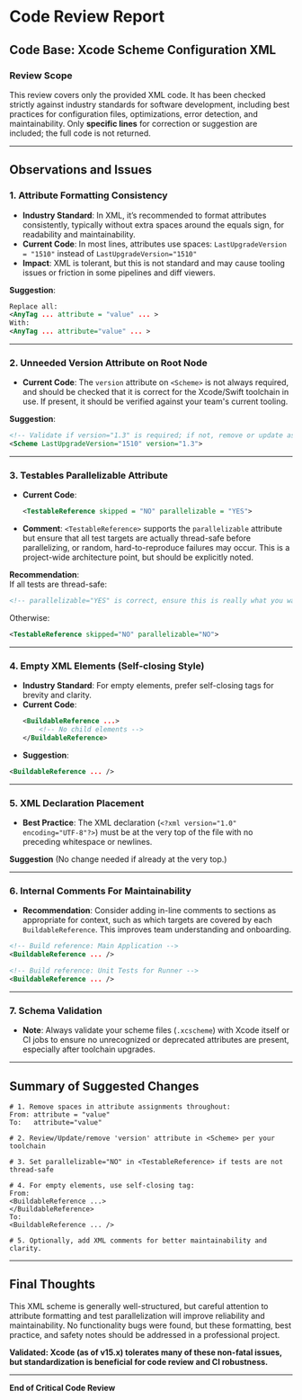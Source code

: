 # Code Review Report

## Code Base: Xcode Scheme Configuration XML

### Review Scope
This review covers only the provided XML code. It has been checked strictly against industry standards for software development, including best practices for configuration files, optimizations, error detection, and maintainability. Only **specific lines** for correction or suggestion are included; the full code is not returned.

---

## Observations and Issues

### 1. **Attribute Formatting Consistency**
- **Industry Standard**: In XML, it’s recommended to format attributes consistently, typically without extra spaces around the equals sign, for readability and maintainability.
- **Current Code**: In most lines, attributes use spaces: `LastUpgradeVersion = "1510"` instead of `LastUpgradeVersion="1510"`
- **Impact**: XML is tolerant, but this is not standard and may cause tooling issues or friction in some pipelines and diff viewers.

**Suggestion**:
```xml
Replace all:
<AnyTag ... attribute = "value" ... >
With:
<AnyTag ... attribute="value" ... >
```

---

### 2. **Unneeded Version Attribute on Root Node**
- **Current Code**: The `version` attribute on `<Scheme>` is not always required, and should be checked that it is correct for the Xcode/Swift toolchain in use. If present, it should be verified against your team's current tooling.

**Suggestion**:
```xml
<!-- Validate if version="1.3" is required; if not, remove or update as per the team's toolchain standards -->
<Scheme LastUpgradeVersion="1510" version="1.3">
```

---

### 3. **Testables Parallelizable Attribute**
- **Current Code**: 
  ```xml
  <TestableReference skipped = "NO" parallelizable = "YES">
  ```
- **Comment**: `<TestableReference>` supports the `parallelizable` attribute but ensure that all test targets are actually thread-safe before parallelizing, or random, hard-to-reproduce failures may occur. This is a project-wide architecture point, but should be explicitly noted.

**Recommendation**:  
If all tests are thread-safe:
```xml
<!-- parallelizable="YES" is correct, ensure this is really what you want -->
```
Otherwise:
```xml
<TestableReference skipped="NO" parallelizable="NO">
```
  
---

### 4. **Empty XML Elements (Self-closing Style)**
- **Industry Standard**: For empty elements, prefer self-closing tags for brevity and clarity.
- **Current Code**: 
  ```xml
  <BuildableReference ...>
      <!-- No child elements -->
  </BuildableReference>
  ```
- **Suggestion**:
```xml
<BuildableReference ... />
```

---

### 5. **XML Declaration Placement**
- **Best Practice**: The XML declaration (`<?xml version="1.0" encoding="UTF-8"?>`) must be at the very top of the file with no preceding whitespace or newlines.

**Suggestion** (No change needed if already at the very top.)

---

### 6. **Internal Comments For Maintainability**
- **Recommendation**: Consider adding in-line comments to sections as appropriate for context, such as which targets are covered by each `BuildableReference`. This improves team understanding and onboarding.

```xml
<!-- Build reference: Main Application -->
<BuildableReference ... />

<!-- Build reference: Unit Tests for Runner -->
<BuildableReference ... />
```

---

### 7. **Schema Validation**
- **Note**: Always validate your scheme files (`.xcscheme`) with Xcode itself or CI jobs to ensure no unrecognized or deprecated attributes are present, especially after toolchain upgrades.

---

## **Summary of Suggested Changes**

```pseudo
# 1. Remove spaces in attribute assignments throughout:
From: attribute = "value"
To:   attribute="value"

# 2. Review/Update/remove 'version' attribute in <Scheme> per your toolchain

# 3. Set parallelizable="NO" in <TestableReference> if tests are not thread-safe

# 4. For empty elements, use self-closing tag:
From:
<BuildableReference ...>
</BuildableReference>
To:
<BuildableReference ... />

# 5. Optionally, add XML comments for better maintainability and clarity.
```

---

## **Final Thoughts**

This XML scheme is generally well-structured, but careful attention to attribute formatting and test parallelization will improve reliability and maintainability. No functionality bugs were found, but these formatting, best practice, and safety notes should be addressed in a professional project.

**Validated: Xcode (as of v15.x) tolerates many of these non-fatal issues, but standardization is beneficial for code review and CI robustness.**

---

**End of Critical Code Review**